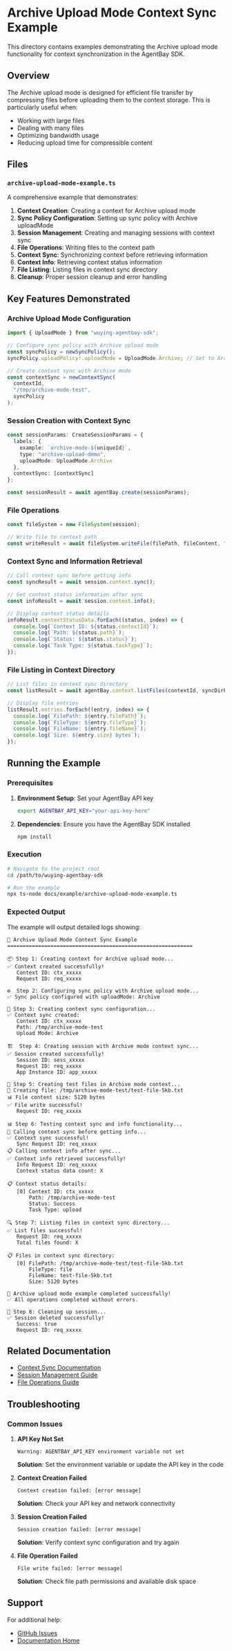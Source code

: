 # Archive Upload Mode Context Sync Example

This directory contains examples demonstrating the Archive upload mode functionality for context synchronization in the AgentBay SDK.

## Overview

The Archive upload mode is designed for efficient file transfer by compressing files before uploading them to the context storage. This is particularly useful when:

- Working with large files
- Dealing with many files
- Optimizing bandwidth usage
- Reducing upload time for compressible content

## Files

### `archive-upload-mode-example.ts`

A comprehensive example that demonstrates:

1. **Context Creation**: Creating a context for Archive upload mode
2. **Sync Policy Configuration**: Setting up sync policy with Archive uploadMode
3. **Session Management**: Creating and managing sessions with context sync
4. **File Operations**: Writing files to the context path
5. **Context Sync**: Synchronizing context before retrieving information
6. **Context Info**: Retrieving context status information
7. **File Listing**: Listing files in context sync directory
8. **Cleanup**: Proper session cleanup and error handling

## Key Features Demonstrated

### Archive Upload Mode Configuration

```typescript
import { UploadMode } from "wuying-agentbay-sdk";

// Configure sync policy with Archive upload mode
const syncPolicy = newSyncPolicy();
syncPolicy.uploadPolicy!.uploadMode = UploadMode.Archive; // Set to Archive mode

// Create context sync with Archive mode
const contextSync = newContextSync(
  contextId,
  "/tmp/archive-mode-test",
  syncPolicy
);
```

### Session Creation with Context Sync

```typescript
const sessionParams: CreateSessionParams = {
  labels: {
    example: `archive-mode-${uniqueId}`,
    type: "archive-upload-demo",
    uploadMode: UploadMode.Archive
  },
  contextSync: [contextSync]
};

const sessionResult = await agentBay.create(sessionParams);
```

### File Operations

```typescript
const fileSystem = new FileSystem(session);

// Write file to context path
const writeResult = await fileSystem.writeFile(filePath, fileContent, "overwrite");
```

### Context Sync and Information Retrieval

```typescript
// Call context sync before getting info
const syncResult = await session.context.sync();

// Get context status information after sync
const infoResult = await session.context.info();

// Display context status details
infoResult.contextStatusData.forEach((status, index) => {
  console.log(`Context ID: ${status.contextId}`);
  console.log(`Path: ${status.path}`);
  console.log(`Status: ${status.status}`);
  console.log(`Task Type: ${status.taskType}`);
});
```

### File Listing in Context Directory

```typescript
// List files in context sync directory
const listResult = await agentBay.context.listFiles(contextId, syncDirPath, 1, 10);

// Display file entries
listResult.entries.forEach((entry, index) => {
  console.log(`FilePath: ${entry.filePath}`);
  console.log(`FileType: ${entry.fileType}`);
  console.log(`FileName: ${entry.fileName}`);
  console.log(`Size: ${entry.size} bytes`);
});
```

## Running the Example

### Prerequisites

1. **Environment Setup**: Set your AgentBay API key
   ```bash
   export AGENTBAY_API_KEY="your-api-key-here"
   ```

2. **Dependencies**: Ensure you have the AgentBay SDK installed
   ```bash
   npm install
   ```

### Execution

```bash
# Navigate to the project root
cd /path/to/wuying-agentbay-sdk

# Run the example
npx ts-node docs/example/archive-upload-mode-example.ts
```

### Expected Output

The example will output detailed logs showing:

```
🚀 Archive Upload Mode Context Sync Example
============================================================

📦 Step 1: Creating context for Archive upload mode...
✅ Context created successfully!
   Context ID: ctx_xxxxx
   Request ID: req_xxxxx

⚙️  Step 2: Configuring sync policy with Archive upload mode...
✅ Sync policy configured with uploadMode: Archive

🔧 Step 3: Creating context sync configuration...
✅ Context sync created:
   Context ID: ctx_xxxxx
   Path: /tmp/archive-mode-test
   Upload Mode: Archive

🏗️  Step 4: Creating session with Archive mode context sync...
✅ Session created successfully!
   Session ID: sess_xxxxx
   Request ID: req_xxxxx
   App Instance ID: app_xxxxx

📝 Step 5: Creating test files in Archive mode context...
📄 Creating file: /tmp/archive-mode-test/test-file-5kb.txt
📊 File content size: 5120 bytes
✅ File write successful!
   Request ID: req_xxxxx

📊 Step 6: Testing context sync and info functionality...
🔄 Calling context sync before getting info...
✅ Context sync successful!
   Sync Request ID: req_xxxxx
📋 Calling context info after sync...
✅ Context info retrieved successfully!
   Info Request ID: req_xxxxx
   Context status data count: X

📋 Context status details:
   [0] Context ID: ctx_xxxxx
       Path: /tmp/archive-mode-test
       Status: Success
       Task Type: upload

🔍 Step 7: Listing files in context sync directory...
✅ List files successful!
   Request ID: req_xxxxx
   Total files found: X

📋 Files in context sync directory:
   [0] FilePath: /tmp/archive-mode-test/test-file-5kb.txt
       FileType: file
       FileName: test-file-5kb.txt
       Size: 5120 bytes

🎉 Archive upload mode example completed successfully!
✅ All operations completed without errors.

🧹 Step 8: Cleaning up session...
✅ Session deleted successfully!
   Success: true
   Request ID: req_xxxxx
```

## Related Documentation

- [Context Sync Documentation](../../../../docs/guides/common-features/basics/data-persistence.md)
- [Session Management Guide](../../../../docs/guides/common-features/basics/session-management.md)
- [File Operations Guide](../../../../docs/guides/common-features/basics/file-operations.md)

## Troubleshooting

### Common Issues

1. **API Key Not Set**
   ```
   Warning: AGENTBAY_API_KEY environment variable not set
   ```
   **Solution**: Set the environment variable or update the API key in the code

2. **Context Creation Failed**
   ```
   Context creation failed: [error message]
   ```
   **Solution**: Check your API key and network connectivity

3. **Session Creation Failed**
   ```
   Session creation failed: [error message]
   ```
   **Solution**: Verify context sync configuration and try again

4. **File Operation Failed**
   ```
   File write failed: [error message]
   ```
   **Solution**: Check file path permissions and available disk space

## Support

For additional help:
- [GitHub Issues](https://github.com/aliyun/wuying-agentbay-sdk/issues)
- [Documentation Home](../README.md)